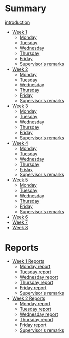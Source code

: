 # Summary

[introduction](introduction.md)


- [Week 1](week_1.md)
  - [Monday](20_06_2022.md)
  - [Tuesday](21_06_2022.md)
  - [Wednesday](22_06_2022.md)
  - [Thursday](23_06_2022.md)
  - [Friday](24_06_2022.md)
  - [Supervisor's remarks](week_1_remarks.md)  
- [Week 2](week_2_outline.md)
  - [Monday](27_06_2022.md)
  - [Tuesday](week_2_tuesday.md)
  - [Wednesday](week_2_wednesday.md)
  - [Thursday](week_2_thursday.md)
  - [Friday](week_2_friday.md)
  - [Supervisor's remarks]()
- [Week 3](week_3_outline.md)
  - [Monday](week_3_monday.md)
  - [Tuesday](week_3_tuesday.md)
  - [Wednesday](week_3_wednesday.md)
  - [Thursday](week_3_thursday.md)
  - [Friday](week_3_friday.md)
  - [Supervisor's remarks]()
- [Week 4]()
  - [Monday]()
  - [Tuesday]()
  - [Wednesday]()
  - [Thursday]()
  - [Friday]()
  - [Supervisor's remarks]()
- [Week 5]()
  - [Monday]()
  - [Tuesday]()
  - [Wednesday]()
  - [Thursday]()
  - [Friday]()
  - [Supervisor's remarks]()
- [Week 6]()
- [Week 7]()
- [Week 8]()

# Reports
- [Week 1 Reports]()
  - [Monday report]()
  - [Tuesday report](21_06_2022_report.md)
  - [Wednesday report](22_06_2022_report.md)
  - [Thursday report]()
  - [Friday report]()
  - [Supervisor's remarks]()  
- [Week 2 Reports]()
  - [Monday report]()
  - [Tuesday report](week_2_tuesday_report.md)
  - [Wednesday report]()
  - [Thursday report]()
  - [Friday report]()
  - [Supervisor's remarks]()
